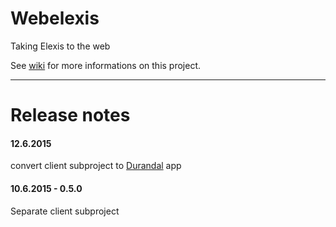 Webelexis
=============

Taking Elexis to the web

See [wiki](http://github.com/rgwch/webelexis/wiki) for more informations on this project.

-----
Release notes
=============

#### 12.6.2015

convert client subproject to [Durandal](http://durandaljs.com) app

#### 10.6.2015 - 0.5.0

Separate client subproject

